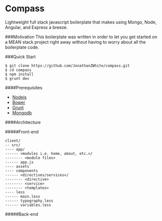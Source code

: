 Compass
=======

Lightweight full stack javascript boilerplate that makes using Mongo, Node, Angular, and Express a breeze.

###Motivation
This boilerplate was written in order to let you get started on a MEAN stack project right away without having to worry about all the boilerplate code. 

###Quick Start
```
$ git clone https://github.com/JonathanZWhite/compass.git
$ cd compass
$ npm install
$ grunt dev
```

####Prerequisites
- [Nodejs](http://nodejs.org/download/)
- [Bower](http://bower.io/)
- [Grunt](http://gruntjs.com/installing-grunt)
- [Mongodb](http://docs.mongodb.org/manual/installation/)

####Architecture

#####Front-end
```
client/ 
-- src/
---- app/
------ <modules i.e. home, about, etc.>/
-------- <module files>
------ app.js
---- assets
---- components
------ <directives/services>/
-------- <directive>
-------- <service>
-------- <templates>
---- less
------ main.less
------ typography.less
------ variables.less
```


#####Back-end
